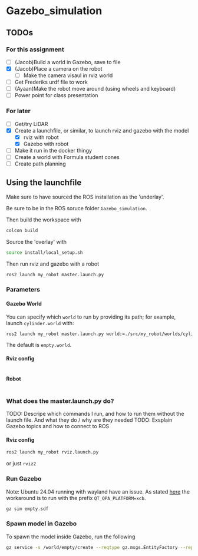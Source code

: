 # Gazebo_simulation
## TODOs
### For this assignment
- [ ] (Jacob)Build a world in Gazebo, save to file 
- [x] (Jacob)Place a camera on the robot 
    - [ ] Make the camera visaul in rviz world
- [ ] Get Frederiks urdf file to work 
- [ ] (Ayaan)Make the robot move around (using wheels and keyboard)
- [ ] Power point for class presentation 

### For later
- [ ] Get/try LiDAR 
- [x] Create a launchfile, or similar, to launch rviz and gazebo with the model 
    - [x] rviz with robot
    - [x] Gazebo with robot
- [ ] Make it run in the docker thingy 
- [ ] Create a world with Formula student cones 
- [ ] Create path planning 

## Using the launchfile
Make sure to have sourced the ROS installation as the 'underlay'.

Be sure to be in the ROS soruce folder `Gazebo_simulation`. 

Then build the workspace with
```sh
colcon build
```

Source the 'overlay' with
```sh
source install/local_setup.sh
```

Then run rviz and gazebo with a robot
```sh
ros2 launch my_robot master.launch.py
```

### Parameters
#### Gazebo World
You can specify which `world` to run by providing its path; for example, launch `cylinder.world` with:
```sh
ros2 launch my_robot master.launch.py world:=./src/my_robot/worlds/cylinder.world
```
The default is `empty.world`.

#### Rviz config
```sh

```


#### Robot
```sh

```

### What does the master.launch.py do?
TODO: Descripe which commands I run, and how to run them without the launch file. And what they do / why are they needed
TODO: Exsplain Gazebo topics and how to connect to ROS

#### Rviz config
```sh
ros2 launch my_robot rviz.launch.py
```
or just `rviz2`

### Run Gazebo
Note: Ubuntu 24.04 running with wayland have an issue. As stated [here](https://gazebosim.org/docs/harmonic/troubleshooting/#wayland-issues) the workaround is to run with the prefix `QT_QPA_PLATFORM=xcb`.
```sh
gz sim empty.sdf
```

### Spawn model in Gazebo
To spawn the model inside Gazebo, run the following
```sh
gz service -s /world/empty/create --reqtype gz.msgs.EntityFactory --reptype gz.msgs.Boolean --timeout 1000 --req 'sdf_filename: "src/my_robot/urdf/hello.urdf", name: "urdf_model"'
```
